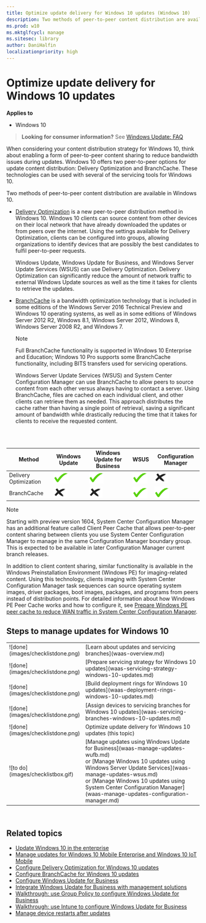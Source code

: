 ```yaml
---
title: Optimize update delivery for Windows 10 updates (Windows 10)
description: Two methods of peer-to-peer content distribution are available in Windows 10, Delivery Optimization and BranchCache.
ms.prod: w10
ms.mktglfcycl: manage
ms.sitesec: library
author: DaniHalfin
localizationpriority: high
---
```


# Optimize update delivery for Windows 10 updates


**Applies to**

- Windows 10

> **Looking for consumer information?** See [Windows Update: FAQ](https://support.microsoft.com/help/12373/windows-update-faq) 

When considering your content distribution strategy for Windows 10, think about enabling a form of peer-to-peer content sharing to reduce bandwidth issues during updates. Windows 10 offers two peer-to-peer options for update content distribution: Delivery Optimization and BranchCache. These technologies can be used with several of the servicing tools for Windows 10.

Two methods of peer-to-peer content distribution are available in Windows 10. 

- [Delivery Optimization](waas-delivery-optimization.md) is a new peer-to-peer distribution method in Windows 10. Windows 10 clients can source content from other devices on their local network that have already downloaded the updates or from peers over the internet. Using the settings available for Delivery Optimization, clients can be configured into groups, allowing organizations to identify devices that are possibly the best candidates to fulfil peer-to-peer requests. 

    Windows Update, Windows Update for Business, and Windows Server Update Services (WSUS) can use Delivery Optimization. Delivery Optimization can significantly reduce the amount of network traffic to external Windows Update sources as well as the time it takes for clients to retrieve the updates. 

- [BranchCache](waas-branchcache.md) is a bandwidth optimization technology that is included in some editions of the Windows Server 2016 Technical Preview and Windows 10 operating systems, as well as in some editions of Windows Server 2012 R2, Windows 8.1, Windows Server 2012, Windows 8, Windows Server 2008 R2, and Windows 7. 

    >[!NOTE]
    >Full BranchCache functionality is supported in Windows 10 Enterprise and Education; Windows 10 Pro supports some BranchCache functionality, including BITS transfers used for servicing operations.

    Windows Server Update Services (WSUS) and System Center Configuration Manager can use BranchCache to allow peers to source content from each other versus always having to contact a server. Using BranchCache, files are cached on each individual client, and other clients can retrieve them as needed. This approach distributes the cache rather than having a single point of retrieval, saving a significant amount of bandwidth while drastically reducing the time that it takes for clients to receive the requested content. 

</br></br>

| Method | Windows Update | Windows Update for Business | WSUS | Configuration Manager |
| --- | --- | --- | --- | --- |
| Delivery Optimization | ![yes](images/checkmark.png) | ![yes](images/checkmark.png) | ![yes](images/checkmark.png) | ![no](images/crossmark.png) |
| BranchCache | ![no](images/crossmark.png) | ![no](images/crossmark.png) |![yes](images/checkmark.png) | ![yes](images/checkmark.png) |

>[!NOTE]
>Starting with preview version 1604, System Center Configuration Manager has an additional feature called Client Peer Cache that allows peer-to-peer content sharing between clients you use System Center Configuration Manager to manage in the same Configuration Manager boundary group. This is expected to be available in later Configuration Manager current branch releases.
>
>In addition to client content sharing, similar functionality is available in the Windows Preinstallation Environment (Windows PE) for imaging-related content. Using this technology, clients imaging with System Center Configuration Manager task sequences can source operating system images, driver packages, boot images, packages, and programs from peers instead of distribution points. For detailed information about how Windows PE Peer Cache works and how to configure it, see [Prepare Windows PE peer cache to reduce WAN traffic in System Center Configuration Manager](https://technet.microsoft.com/en-us/library/mt613173.aspx).


## Steps to manage updates for Windows 10

<table><tbody>
<tr><td style="border: 0px;width: 24px">![done](images/checklistdone.png)</td><td align="left" style="border: 0px">[Learn about updates and servicing branches](waas-overview.md)</td></tr>
<tr><td style="border: 0px;width: 24px">![done](images/checklistdone.png)</td><td align="left" style="border: 0px">[Prepare servicing strategy for Windows 10 updates](waas-servicing-strategy-windows-10-updates.md)</td></tr>
<tr><td style="border: 0px;width: 24px">![done](images/checklistdone.png)</td><td align="left" style="border: 0px">[Build deployment rings for Windows 10 updates](waas-deployment-rings-windows-10-updates.md)</td></tr>
<tr><td style="border: 0px;width: 24px">![done](images/checklistdone.png)</td><td align="left" style="border: 0px">[Assign devices to servicing branches for Windows 10 updates](waas-servicing-branches-windows-10-updates.md)</td></tr>
<tr><td style="border: 0px;width: 24px">![done](images/checklistdone.png)</td><td align="left" style="border: 0px">Optimize update delivery for Windows 10 updates (this topic)</td></tr>
<tr><td style="border: 0px;width: 24px">![to do](images/checklistbox.gif)</td><td align="left" style="border: 0px">[Manage updates using Windows Update for Business](waas-manage-updates-wufb.md)</br>
or [Manage Windows 10 updates using Windows Server Update Services](waas-manage-updates-wsus.md)</br>
or [Manage Windows 10 updates using System Center Configuration Manager](waas-manage-updates-configuration-manager.md)</td></tr>
</tbody></table>
</br>



## Related topics

- [Update Windows 10 in the enterprise](waas-update-windows-10.md)
- [Manage updates for Windows 10 Mobile Enterprise and Windows 10 IoT Mobile](waas-mobile-updates.md) 
- [Configure Delivery Optimization for Windows 10 updates](waas-delivery-optimization.md)
- [Configure BranchCache for Windows 10 updates](waas-branchcache.md)
- [Configure Windows Update for Business](waas-configure-wufb.md)
- [Integrate Windows Update for Business with management solutions](waas-integrate-wufb.md)
- [Walkthrough: use Group Policy to configure Windows Update for Business](waas-wufb-group-policy.md)
- [Walkthrough: use Intune to configure Windows Update for Business](waas-wufb-intune.md)
- [Manage device restarts after updates](waas-restart.md)


